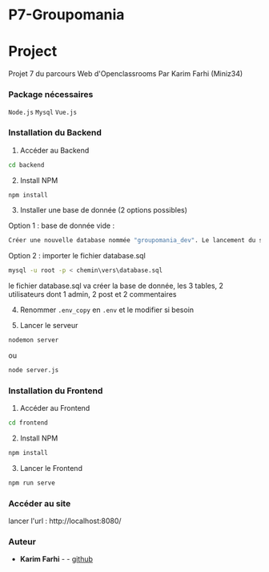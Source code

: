 # P7-Groupomania

# Project

Projet 7 du parcours Web d'Openclassrooms
Par Karim Farhi (Miniz34)


### Package nécessaires

```Node.js```
```Mysql```
```Vue.js```


### Installation du Backend

1. Accéder au Backend
``` bash 
cd backend
```


2. Install NPM
``` bash
npm install
```

3. Installer une base de donnée (2 options possibles)

Option 1 : base de donnée vide :
``` bash
Créer une nouvelle database nommée "groupomania_dev". Le lancement du serveur créera les tables
 ```
Option 2 : importer le fichier database.sql


``` bash
mysql -u root -p < chemin\vers\database.sql
 ```
 le fichier database.sql va créer la base de donnée, les 3 tables, 2 utilisateurs dont 1 admin, 2 post et 2 commentaires


4. Renommer `.env_copy` en `.env` et le modifier si besoin



5. Lancer le serveur
``` bash
nodemon server
```
ou

``` bash
node server.js
```


### Installation du Frontend

1. Accéder au Frontend
``` bash
cd frontend
```

2. Install NPM
``` bash
npm install
```


3. Lancer le Frontend
``` bash
npm run serve
```

### Accéder au site

lancer l'url : http://localhost:8080/


### Auteur


* **Karim Farhi** -  - [github](https://github.com/Miniz34)



